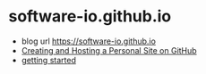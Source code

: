 # software-io.github.io

 - blog url https://software-io.github.io
 - [Creating and Hosting a Personal Site on GitHub](http://jmcglone.com/guides/github-pages/)
 - [getting started](https://docs.github.com/en/github/working-with-github-pages/getting-started-with-github-pages)
